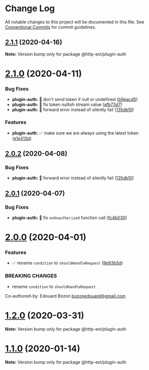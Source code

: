 # Change Log

All notable changes to this project will be documented in this file.
See [Conventional Commits](https://conventionalcommits.org) for commit guidelines.

## [2.1.1](https://github.com/jscutlery/http-ext/compare/v2.1.0...v2.1.1) (2020-04-16)

**Note:** Version bump only for package @http-ext/plugin-auth





# [2.1.0](https://github.com/jscutlery/http-ext/compare/v2.0.1...v2.1.0) (2020-04-11)


### Bug Fixes

* **plugin-auth:** 🐞 don't send token if null or undefined ([b9eacd5](https://github.com/jscutlery/http-ext/commit/b9eacd585cb06b36d8e9e21cdf79a07c16a9258d))
* **plugin-auth:** 🐞 fix token nullish stream value ([afb73d7](https://github.com/jscutlery/http-ext/commit/afb73d70fcf38fd3bdcc4bf4aae8e036e8c7fb57))
* **plugin-auth:** 🐞 forward error instead of silently fail ([135db10](https://github.com/jscutlery/http-ext/commit/135db100e52e451dc7fe4e216af1fb14af9034ea))


### Features

* **plugin-auth:** ✅ make sure we are always using the latest token ([e1e313d](https://github.com/jscutlery/http-ext/commit/e1e313d1e1a1361cbcf78fac08c99dc7eaa42705))





## [2.0.2](https://github.com/jscutlery/http-ext/compare/v2.0.1...v2.0.2) (2020-04-08)


### Bug Fixes

* **plugin-auth:** 🐞 forward error instead of silently fail ([135db10](https://github.com/jscutlery/http-ext/commit/135db100e52e451dc7fe4e216af1fb14af9034ea))





## [2.0.1](https://github.com/jscutlery/http-ext/compare/v2.0.0...v2.0.1) (2020-04-07)


### Bug Fixes

* **plugin-auth:** 🐞 fix `onUnauthorized` function call ([fc4b030](https://github.com/jscutlery/http-ext/commit/fc4b030c1872bc6b3f4fd5ced3748099aa2e7f9e))





# [2.0.0](https://github.com/jscutlery/http-ext/compare/v1.0.0...v2.0.0) (2020-04-01)


### Features

* ✅ rename `condition` to `shouldHandleRequest` ([9e93b5d](https://github.com/jscutlery/http-ext/commit/9e93b5d20e4c3cb0ef94b5b6a1440565b685b6c7))


### BREAKING CHANGES

* rename `condition` to `shouldHandleRequest`

Co-authored-by: Edouard Bozon <bozonedouard@gmail.com>





# [1.2.0](https://github.com/jscutlery/http-ext/compare/v1.1.0...v1.2.0) (2020-03-31)

**Note:** Version bump only for package @http-ext/plugin-auth





# [1.1.0](https://github.com/jscutlery/http-ext/compare/v1.0.0...v1.1.0) (2020-01-14)

**Note:** Version bump only for package @http-ext/plugin-auth
